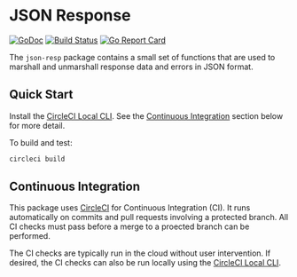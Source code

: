# JSON Response

[![GoDoc](https://godoc.org/github.com/sylabs/json-resp?status.svg)](https://godoc.org/github.com/sylabs/json-resp)
[![Build Status](https://circleci.com/gh/sylabs/json-resp.svg?style=shield)](https://circleci.com/gh/sylabs/workflows/json-resp)
[![Go Report Card](https://goreportcard.com/badge/github.com/sylabs/json-resp)](https://goreportcard.com/report/github.com/sylabs/json-resp)

The `json-resp` package contains a small set of functions that are used to marshall and unmarshall response data and errors in JSON format.

## Quick Start

Install the [CircleCI Local CLI](https://circleci.com/docs/2.0/local-cli/). See the [Continuous Integration](#continuous-integration) section below for more detail.

To build and test:

```sh
circleci build
```

## Continuous Integration

This package uses [CircleCI](https://circleci.com) for Continuous Integration (CI). It runs automatically on commits and pull requests involving a protected branch. All CI checks must pass before a merge to a proected branch can be performed.

The CI checks are typically run in the cloud without user intervention. If desired, the CI checks can also be run locally using the [CircleCI Local CLI](https://circleci.com/docs/2.0/local-cli/).
